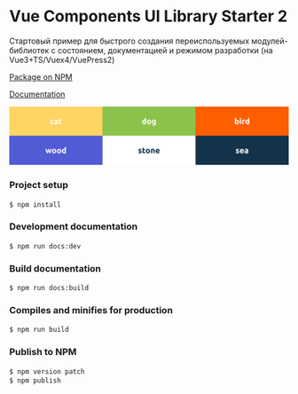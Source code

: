 # Vue Components UI Library Starter 2

Стартовый пример для быстрого создания переиспользуемых модулей-библиотек с состоянием, документацией и режимом разработки (на Vue3+TS/Vuex4/VuePress2)

[Package on NPM](https://www.npmjs.com/package/ui-library-starter-2)

[Documentation](https://ui-library-starter-2.netlify.app/)

![Colors](https://github.com/ushliypakostnik/ui-library-starter-2/blob/master/colors.jpg)

### Project setup
```
$ npm install
```

### Development documentation
```
$ npm run docs:dev
```

### Build documentation
```
$ npm run docs:build
```

### Compiles and minifies for production
```
$ npm run build
```

### Publish to NPM
```
$ npm version patch
$ npm publish
```
